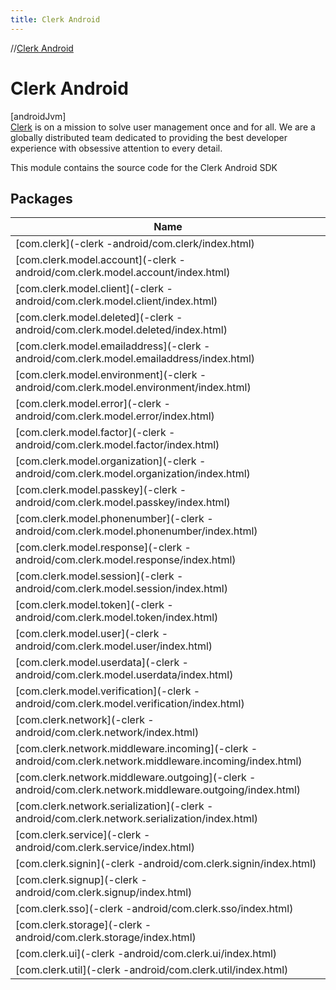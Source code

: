 ```yaml
---
title: Clerk Android
---
```

//[Clerk Android](index.html)



# Clerk Android



[androidJvm]\
[Clerk](https://www.clerk.com)  is on a mission to solve user management once and for all. We are a globally distributed team dedicated to providing the best developer experience with obsessive attention to every detail.



This module contains the source code for the Clerk Android SDK



## Packages


| Name |
|---|
| [com.clerk](-clerk -android/com.clerk/index.html) |
| [com.clerk.model.account](-clerk -android/com.clerk.model.account/index.html) |
| [com.clerk.model.client](-clerk -android/com.clerk.model.client/index.html) |
| [com.clerk.model.deleted](-clerk -android/com.clerk.model.deleted/index.html) |
| [com.clerk.model.emailaddress](-clerk -android/com.clerk.model.emailaddress/index.html) |
| [com.clerk.model.environment](-clerk -android/com.clerk.model.environment/index.html) |
| [com.clerk.model.error](-clerk -android/com.clerk.model.error/index.html) |
| [com.clerk.model.factor](-clerk -android/com.clerk.model.factor/index.html) |
| [com.clerk.model.organization](-clerk -android/com.clerk.model.organization/index.html) |
| [com.clerk.model.passkey](-clerk -android/com.clerk.model.passkey/index.html) |
| [com.clerk.model.phonenumber](-clerk -android/com.clerk.model.phonenumber/index.html) |
| [com.clerk.model.response](-clerk -android/com.clerk.model.response/index.html) |
| [com.clerk.model.session](-clerk -android/com.clerk.model.session/index.html) |
| [com.clerk.model.token](-clerk -android/com.clerk.model.token/index.html) |
| [com.clerk.model.user](-clerk -android/com.clerk.model.user/index.html) |
| [com.clerk.model.userdata](-clerk -android/com.clerk.model.userdata/index.html) |
| [com.clerk.model.verification](-clerk -android/com.clerk.model.verification/index.html) |
| [com.clerk.network](-clerk -android/com.clerk.network/index.html) |
| [com.clerk.network.middleware.incoming](-clerk -android/com.clerk.network.middleware.incoming/index.html) |
| [com.clerk.network.middleware.outgoing](-clerk -android/com.clerk.network.middleware.outgoing/index.html) |
| [com.clerk.network.serialization](-clerk -android/com.clerk.network.serialization/index.html) |
| [com.clerk.service](-clerk -android/com.clerk.service/index.html) |
| [com.clerk.signin](-clerk -android/com.clerk.signin/index.html) |
| [com.clerk.signup](-clerk -android/com.clerk.signup/index.html) |
| [com.clerk.sso](-clerk -android/com.clerk.sso/index.html) |
| [com.clerk.storage](-clerk -android/com.clerk.storage/index.html) |
| [com.clerk.ui](-clerk -android/com.clerk.ui/index.html) |
| [com.clerk.util](-clerk -android/com.clerk.util/index.html) |

